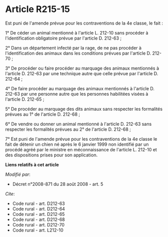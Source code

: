# Article R215-15

Est puni de l'amende prévue pour les contraventions de la 4e classe, le fait : 

1° De céder un animal mentionné à l'article L. 212-10 sans procéder à l'identification obligatoire prévue par l'article D.
212-63 ; 

2° Dans un département infecté par la rage, de ne pas procéder à l'identification des animaux dans les conditions prévues par
l'article D. 212-70 ; 

3° De procéder ou faire procéder au marquage des animaux mentionnés à l'article D. 212-63 par une technique autre que celle
prévue par l'article D. 212-64 ; 

4° De faire procéder au marquage des animaux mentionnés à l'article D. 212-63 par une personne autre que les personnes
habilitées visées à l'article D. 212-65 ; 

5° De procéder au marquage des dits animaux sans respecter les formalités prévues au 1° de l'article D. 212-68 ; 

6° De vendre ou donner un animal mentionné à l'article D. 212-63 sans respecter les formalités prévues au 2° de l'article D.
212-68 ; 

7° Est puni de l'amende prévue pour les contraventions de la 4e classe le fait de détenir un chien né après le 6 janvier 1999
non identifié par un procédé agréé par le ministre en méconnaissance de l'article L. 212-10 et des dispositions prises pour
son application.

**Liens relatifs à cet article**

_Modifié par_:

  - Décret n°2008-871 du 28 août 2008 - art. 5

_Cite_:

  - Code rural - art. D212-63
  - Code rural - art. D212-64
  - Code rural - art. D212-65
  - Code rural - art. D212-68
  - Code rural - art. D212-70
  - Code rural - art. L212-10
